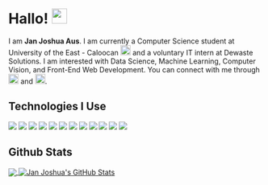 # Hallo! <img src="https://raw.githubusercontent.com/MartinHeinz/MartinHeinz/master/wave.gif" width="30px" height="30px" />
I am <b>Jan Joshua Aus</b>. I am currently a Computer Science student at University of the East - Caloocan <img src="https://seeklogo.com/images/U/university-of-the-east-logo-CED9100C40-seeklogo.com.gif" width=20px> and a voluntary IT intern at Dewaste Solutions. I am interested with Data Science, Machine Learning, Computer Vision, and Front-End Web Development. You can connect with me through <a href="https://www.linkedin.com/in/jan-joshua-aus/"><img src="https://seeklogo.com/images/L/linkedin-icon-logo-05B2880899-seeklogo.com.png" width="20px"></a> and <a href="https://web.facebook.com/janjoshua.camaraaus"><img src="https://seeklogo.com/images/F/facebook-logo-C64946D6D2-seeklogo.com.png" width="20px"></a>.

## Technologies I Use
![](https://img.shields.io/badge/Code-Python-informational?style=flat&logo=python&logoColor=white&color=2bbc8a)
![](https://img.shields.io/badge/Code-HTML-informational?style=flat&logo=html5&logoColor=white&color=2bbc8a)
![](https://img.shields.io/badge/Code-CSS3-informational?style=flat&logo=css3&logoColor=white&color=2bbc8a)
![](https://img.shields.io/badge/Code-Bootstrap4-informational?style=flat&logo=bootstrap&logoColor=white&color=2bbc8a)
![](https://img.shields.io/badge/Tools-VSCode-informational?style=flat&logo=visualstudiocode&logoColor=white&color=2bbc8a)
![](https://img.shields.io/badge/Tools-Anaconda-informational?style=flat&logo=anaconda&logoColor=white&color=2bbc8a)
![](https://img.shields.io/badge/Tools-GoogleColab-informational?style=flat&logo=googlecolab&logoColor=white&color=2bbc8a)
![](https://img.shields.io/badge/Database-MySQL-informational?style=flat&logo=mysql&logoColor=white&color=2bbc8a)
![](https://img.shields.io/badge/AI-OpenCV-informational?style=flat&logo=opencv&logoColor=white&color=2bbc8a)
![](https://img.shields.io/badge/AI-Pandas-informational?style=flat&logo=pandas&logoColor=white&color=2bbc8a)
![](https://img.shields.io/badge/AI-Tensorflow-informational?style=flat&logo=tensorflow&logoColor=white&color=2bbc8a)
![](https://img.shields.io/badge/AI-ScikitLearn-informational?style=flat&logo=scikitlearn&logoColor=white&color=2bbc8a)

## Github Stats
<a href="https://github.com/spoodzxs2345/spoodzxs2345">
  <img align="center" src="https://github-readme-stats.vercel.app/api/top-langs/?username=spoodzxs2345&title_color=ffffff&text_color=c9cacc&icon_color=2bbc8a&bg_color=1d1f21&" />
</a>
<a href="https://github.com/spoodzxs2345/spoodzxs2345">
  <img align="center" src="https://github-readme-stats.vercel.app/api?username=spoodzxs2345&show_icons=true&line_height=40&count_private=true&title_color=ffffff&text_color=c9cacc&icon_color=2bbc8a&bg_color=1d1f21" alt="Jan Joshua's GitHub Stats" />
</a>
